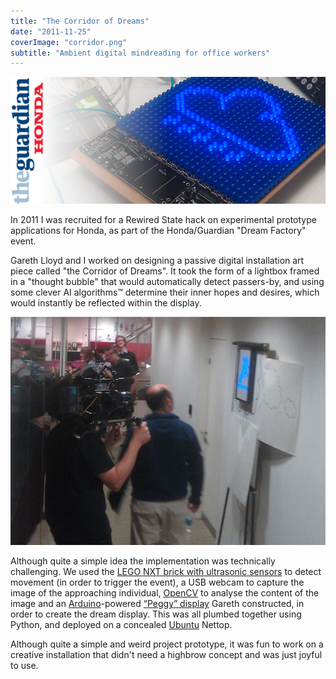 ```yaml
---
title: "The Corridor of Dreams"
date: "2011-11-25"
coverImage: "corridor.png"
subtitle: "Ambient digital mindreading for office workers"
---
```


<img src="images/corridor.png" alt="Photograph showing a 'Peggy' LED light board with a raincloud symbol." width="800">

In 2011 I was recruited for a Rewired State hack on experimental prototype applications for Honda, as part of the Honda/Guardian "Dream Factory" event.

Gareth Lloyd and I worked on designing a passive digital installation art piece called "the Corridor of Dreams". It took the form of a lightbox framed in a "thought bubble" that would automatically detect passers-by, and using some clever AI algorithms™ determine their inner hopes and desires, which would instantly be reflected within the display.

<img src="images/corridor_inuse1.jpg" alt="Photograph showing Corridor of dreams on display at the Guardian offices" width="800">

Although quite a simple idea the implementation was technically challenging. We used the [LEGO NXT brick with ultrasonic sensors](http://mindstorms.lego.com/en-us/Default.aspx) to detect movement (in order to trigger the event), a USB webcam to capture the image of the approaching individual, [OpenCV](http://opencv.willowgarage.com/wiki/) to analyse the content of the image and an [Arduino](http://www.arduino.cc/)\-powered [“Peggy” display](http://evilmadscience.com/productsmenu/tinykitlist/75) Gareth constructed, in order to create the dream display. This was all plumbed together using Python, and deployed on a concealed [Ubuntu](http://www.ubuntu.com/) Nettop.

Although quite a simple and weird project prototype, it was fun to work on a creative installation that didn't need a highbrow concept and was just joyful to use.
